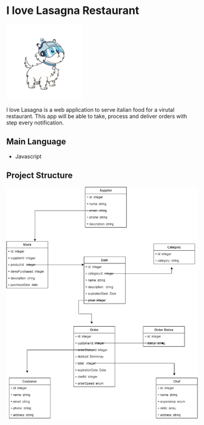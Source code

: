 # I love Lasagna Restaurant



<img src="./src/assets/snowball.png" alt="Employee data" width="200" height="200" title="Employee Data title">

I love Lasagna is a web application to serve  italian food for a  virutal restaurant. This app will be able to take, process and deliver orders with step every notification.

## Main Language

- Javascript

## Project Structure

![](./src/assets/uml.png)
